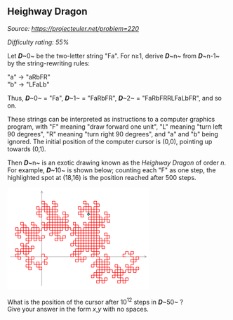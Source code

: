 Heighway Dragon
---------------

*Source: https://projecteuler.net/problem=220*


*Difficulty rating: 55%*

Let ***D***~0~ be the two-letter string "Fa". For n≥1, derive ***D***~n~
from ***D***~n-1~ by the string-rewriting rules:

"a" → "aRbFR"\
 "b" → "LFaLb"

Thus, ***D***~0~ = "Fa", ***D***~1~ = "FaRbFR", ***D***~2~ =
"FaRbFRRLFaLbFR", and so on.

These strings can be interpreted as instructions to a computer graphics
program, with "F" meaning "draw forward one unit", "L" meaning "turn
left 90 degrees", "R" meaning "turn right 90 degrees", and "a" and "b"
being ignored. The initial position of the computer cursor is (0,0),
pointing up towards (0,1).

Then ***D***~n~ is an exotic drawing known as the *Heighway Dragon* of
order *n*. For example, ***D***~10~ is shown below; counting each "F" as
one step, the highlighted spot at (18,16) is the position reached after
500 steps.

![](img/p220.gif)

What is the position of the cursor after 10<sup>12</sup> steps in ***D***~50~ ?\
 Give your answer in the form *x*,*y* with no spaces.
